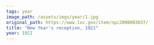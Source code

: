 ```yaml
---
tags: year
image_path: /assets/imgs/year/1.jpg
original_path: https://www.loc.gov/item/npc2008003037/
title: "New Year's reception, 1921"
year: 1921
---
```




